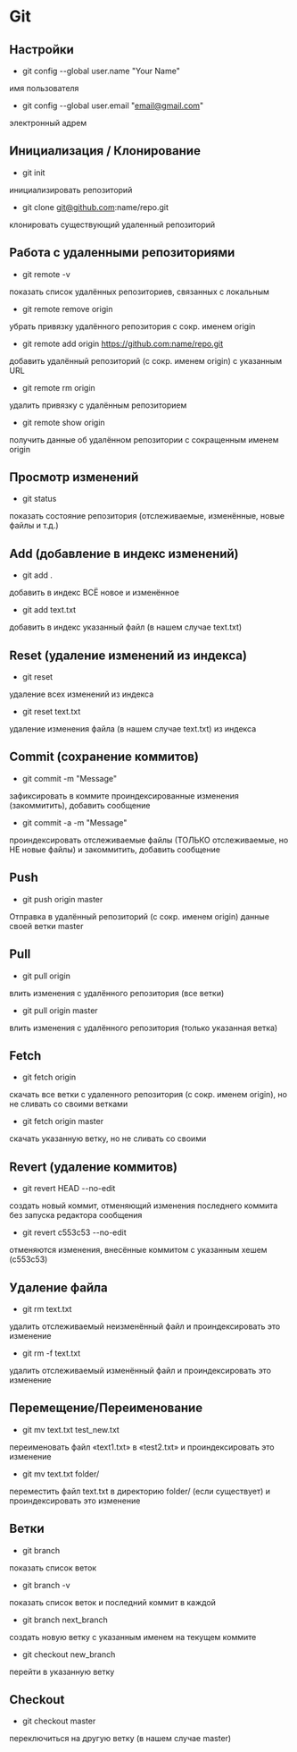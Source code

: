 # Git
## Настройки
* git config --global user.name "Your Name"

имя пользователя

* git config --global user.email "email@gmail.com"

электронный адрем

## Инициализация / Клонирование

* git init

инициализировать репозиторий

* git clone git@github.com:name/repo.git

клонировать существующий удаленный репозиторий

## Работа с удаленными репозиториями 

* git remote -v

показать список удалённых репозиториев, связанных с локальным

* git remote remove origin

убрать привязку удалённого репозитория с сокр. именем origin

* git remote add origin https://github.com:name/repo.git

добавить удалённый репозиторий (с сокр. именем origin) с указанным URL

* git remote rm origin

удалить привязку c удалённым репозиторием

* git remote show origin

получить данные об удалённом репозитории с сокращенным именем origin

## Просмотр изменений

* git status 

показать состояние репозитория (отслеживаемые, изменённые, новые файлы и т.д.)

## Add (добавление в индекс изменений)

* git add .

добавить в индекс ВСЁ новое и изменённое

* git add text.txt

добавить в индекс указанный файл (в нашем случае text.txt)

## Reset (удаление изменений из индекса)

* git reset

удаление всех изменений из индекса

* git reset text.txt

удаление изменения файла (в нашем случае text.txt) из индекса

## Commit (сохранение коммитов)

* git commit -m "Message"

зафиксировать в коммите проиндексированные изменения (закоммитить), добавить сообщение

* git commit -a -m "Message"

проиндексировать отслеживаемые файлы (ТОЛЬКО отслеживаемые, но НЕ новые файлы) и закоммитить, добавить сообщение

## Push

* git push origin master

Отправка в удалённый репозиторий (с сокр. именем origin) данные своей ветки master

## Pull

* git pull origin 

влить изменения с удалённого репозитория (все ветки)

* git pull origin master

влить изменения с удалённого репозитория (только указанная ветка)

## Fetch

* git fetch origin

скачать все ветки с удаленного репозитория (с сокр. именем origin), но не сливать со своими ветками

* git fetch origin master

cкачать указанную ветку, но не сливать со своими

## Revert (удаление коммитов)

* git revert HEAD --no-edit

создать новый коммит, отменяющий изменения последнего коммита без запуска редактора сообщения

* git revert c553c53 --no-edit

отменяются изменения, внесённые коммитом с указанным хешем (c553c53)

## Удаление файла

* git rm text.txt

удалить отслеживаемый неизменённый файл и проиндексировать это изменение

* git rm -f text.txt

удалить отслеживаемый изменённый файл и проиндексировать это изменение

## Перемещение/Переименование

* git mv text.txt test_new.txt

переименовать файл «text1.txt» в «test2.txt» и проиндексировать это изменение

* git mv text.txt folder/

переместить файл text.txt в директорию folder/ (если существует) и проиндексировать это изменение

## Ветки

* git branch

показать список веток

* git branch -v

показать список веток и последний коммит в каждой

* git branch next_branch

создать новую ветку с указанным именем на текущем коммите

* git checkout new_branch

перейти в указанную ветку

## Checkout

* git checkout master

переключиться на другую ветку (в нашем случае master)
